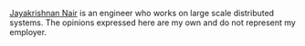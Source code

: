 [Jayakrishnan Nair](https://www.linkedin.com/in/jayakrishnanbnair/) is an engineer who works on large scale distributed systems. The opinions expressed here are my own and do not represent my employer.